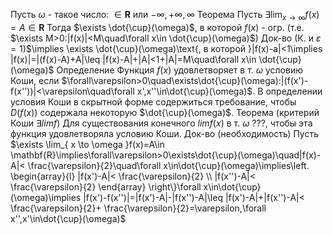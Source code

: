 Пусть $\omega$ - такое число: $\in \mathbf{R}$ или $-\infty,+\infty ,\infty$
Теорема
	Пусть $\exists \lim_{ x \to \infty }f(x)=A\in \mathbf{R}$
	Тогда $\exists \dot{\cup}(\omega)$, в которой $f(x)$ - огр. (т.е. $\exists M>0:|f(x)|<M\quad\forall x\in \dot{\cup}(\omega)$)
Док-во
	(К. и $\varepsilon=1$)$\implies \exists \dot{\cup}(\omega)\text{, в которой }|f(x)-a|<1\implies |f(x)|=|(f(x)-A)+A|\leq |f(x)-A|+|A|<1+|A|=M\quad\forall x\in \dot{\cup}(\omega)$
Определение
	Функция $f(x)$ удовлетворяет в т. $\omega$ условию Коши, если $\forall\varepsilon>0\quad\exists\dot{\cup}(\omega):|(f(x')-f(x''))|<\varepsilon\quad\forall x',x''\in\dot{\cup}(\omega)$. В определении условия Коши в скрытной форме содержиться требование, чтобы $D(f(x))$ содержала некоторую $\dot{\cup}(\omega)$.
Теорема (критерий Коши $\exists limf$)
	Для существования конечного $limf(x)$ в т. $\omega$ ???, чтобы эта функция удовлетворяла условию Коши.
Док-во (необходимость)
	Пусть $\exists \lim_{ x \to \omega }f(x)=A\in \mathbf{R}\implies\forall\varepsilon>0\exists\dot{\cup}(\omega)\quad|f(x)-A|< \frac{\varepsilon}{2}\quad\forall x\in\dot{\cup}(\omega)\implies\left. \begin{array}{l} |f(x')-A|< \frac{\varepsilon}{2} \\ |f(x'')-A|< \frac{\varepsilon}{2} \end{array} \right\}\forall x\in\dot{\cup}(\omega)\implies |f(x')-f(x'')|=|f(x')-A|-|f(x'')-A|\leq |f(x')-A|+|f(x'')-A|< \frac{\varepsilon}{2}+ \frac{\varepsilon}{2}=\varepsilon,\forall x'',x'\in\dot{\cup}(\omega)$
	